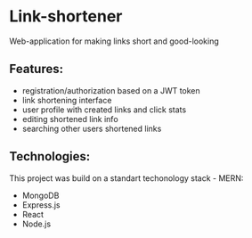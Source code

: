 # Link-shortener
Web-application for making links short and good-looking
## Features:
  - registration/authorization based on a JWT token
  - link shortening interface
  - user profile with created links and click stats
  - editing shortened link info
  - searching other users shortened links
## Technologies:
This project was build on a standart techonology stack - MERN:
  - MongoDB
  - Express.js
  - React
  - Node.js
